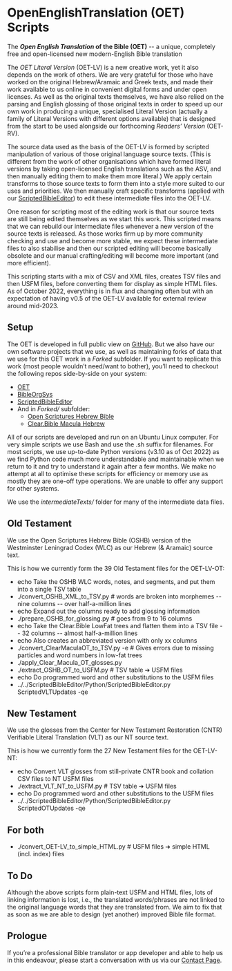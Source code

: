 # OpenEnglishTranslation (OET) Scripts

The **_Open English Translation_ of the Bible (OET)** -- a unique, completely free and open-licensed new modern-English Bible translation

The _OET Literal Version_ (OET-LV) is a new creative work,
yet it also depends on the work of others.
We are very grateful for those who have worked on the original Hebrew/Aramaic
and Greek texts, and made their work available to us online
in convenient digital forms and under open licenses.
As well as the original texts themselves,
we have also relied on the parsing and English glossing of those original texts
in order to speed up our own work
in producing a unique, specialised Literal Version
(actually a family of Literal Versions with different options available)
that is designed from the start to be used alongside
our forthcoming _Readers’ Version_ (OET-RV).

The source data used as the basis of the OET-LV
is formed by scripted manipulation of various of those original language source texts.
(This is different from the work of other organisations which have
formed literal versions by taking open-licensed English translations such as the ASV,
and then manually editing them to make them more literal.)
We apply certain transforms to those source texts to form them
into a style more suited to our uses and priorities.
We then manually craft specific transforms
(applied with our [ScriptedBibleEditor](https://github.com/Freely-Given-org/ScriptedBibleEditor))
to edit these intermediate files into the OET-LV.

One reason for scripting most of the editing work is that our source texts
are still being edited themselves as we start this work.
This scripted means that we can rebuild our intermediate files
whenever a new version of the source texts is released.
As those works firm up by more community checking and use and become more stable,
we expect these intermediate files to also stabilise
and then our scripted editing will become basically obsolete
and our manual crafting/editing will become more important (and more efficient).

This scripting starts with a mix of CSV and XML files,
creates TSV files and then USFM files,
before converting them for display as simple HTML files.
As of October 2022, everything is in flux and changing often
but with an expectation of having v0.5 of the OET-LV
available for external review around mid-2023.

## Setup

The OET is developed in full public view on [GitHub](https://github.com/Freely-Given-org/OpenEnglishTranslation--OET).
But we also have our own software projects that we use,
as well as maintaining forks of data that we use for this OET work in a _Forked_ subfolder.
If you want to replicate this work (most people wouldn’t need/want to bother),
you’ll need to checkout the following repos side-by-side
on your system:

- [OET](https://github.com/Freely-Given-org/OpenEnglishTranslation--OET)
- [BibleOrgSys](https://github.com/Freely-Given-org/BibleOrgSys)
- [ScriptedBibleEditor](https://github.com/Freely-Given-org/ScriptedBibleEditor)
- And in _Forked/_ subfolder:
  - [Open Scriptures Hebrew Bible](https://github.com/Freely-Given-org/OS-morphhb)
  - [Clear.Bible Macula Hebrew](https://github.com/Freely-Given-org/macula-hebrew)

All of our scripts are developed and run on an Ubuntu Linux computer.
For very simple scripts we use Bash and use the .sh suffix for filenames.
For most scripts, we use up-to-date Python versions (v3.10 as of Oct 2022)
as we find Python code much more understandable and maintainable
when we return to it and try to understand it again after a few months.
We make no attempt at all to optimise these scripts for efficiency or memory use
as mostly they are one-off type operations.
We are unable to offer any support for other systems.

We use the _intermediateTexts/_ folder for many of the intermediate data files.

## Old Testament

We use the Open Scriptures Hebrew Bible (OSHB) version of the
Westminster Leningrad Codex (WLC) as our Hebrew (& Aramaic) source text.

This is how we currently form the 39 Old Testament files for the OET-LV-OT:

- echo Take the OSHB WLC words, notes, and segments, and put them into a single TSV table
- ./convert_OSHB_XML_to_TSV.py # words are broken into morphemes -- nine columns -- over half-a-million lines
- echo Expand out the columns ready to add glossing information
- ./prepare_OSHB_for_glossing.py # goes from 9 to 16 columns
- echo Take the Clear.Bible LowFat trees and flatten them into a TSV file -- 32 columns -- almost half-a-million lines
- echo Also creates an abbreviated version with only xx columns
- ./convert_ClearMaculaOT_to_TSV.py -e # Gives errors due to missing particles and word numbers in low-fat trees
- ./apply_Clear_Macula_OT_glosses.py
- ./extract_OSHB_OT_to_USFM.py # TSV table ➔ USFM files
- echo Do programmed word and other substitutions to the USFM files
- ../../ScriptedBibleEditor/Python/ScriptedBibleEditor.py ScriptedVLTUpdates -qe

## New Testament

We use the glosses from the Center for New Testament Restoration (CNTR)
Verifiable Literal Translation (VLT) as our NT source text.

This is how we currently form the 27 New Testament files for the OET-LV-NT:

- echo Convert VLT glosses from still-private CNTR book and collation CSV files to NT USFM files
- ./extract_VLT_NT_to_USFM.py # TSV table ➔ USFM files
- echo Do programmed word and other substitutions to the USFM files
- ../../ScriptedBibleEditor/Python/ScriptedBibleEditor.py ScriptedOTUpdates -qe

## For both

- ./convert_OET-LV_to_simple_HTML.py # USFM files ➔ simple HTML (incl. index) files

## To Do

Although the above scripts form plain-text USFM and HTML files,
lots of linking information is lost,
i.e., the translated words/phrases are not linked to the original language words that they are translated from.
We aim to fix that as soon as we are able to design (yet another) improved Bible file format.

## Prologue

If you’re a professional Bible translator or app developer and able to help us in this endeavour, please start a conversation with us via our [Contact Page](https://Freely-Given.org/Contact.html).
